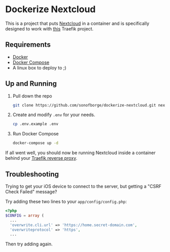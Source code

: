 # Dockerize Nextcloud

This is a project that puts
[Nextcloud](https://nextcloud.com/)
in a container and is specifically designed to work with
[this](https://github.com/sonofborge/dockerize-traefik)
Traefik project.

## Requirements

*   [Docker](https://docs.docker.com/install/)
*   [Docker Compose](https://docs.docker.com/compose/install/)
*   A linux box to deploy to ;)

## Up and Running

1.  Pull down the repo

    ```sh
    git clone https://github.com/sonofborge/dockerize-nextcloud.git nextcloud
    ```

1.  Create and modify `.env` for your needs.

    ```sh
    cp .env.example .env
    ```

1.  Run Docker Compose

    ```sh
    docker-compose up -d
    ```

If all went well,
you should now be running Nextcloud inside a container behind your
[Traefik reverse proxy](https://github.com/sonofborge/dockerize-traefik).

## Troubleshooting

Trying to get your iOS device to connect to the server,
but getting a "CSRF Check Failed" message?

Try adding these two lines to your `app/config/config.php`:

```php
<?php
$CONFIG = array (
  ...
  'overwrite.cli.url' => 'https://home.secret-domain.com',
  'overwriteprotocol' => 'https',
  ...
```

Then try adding again.
